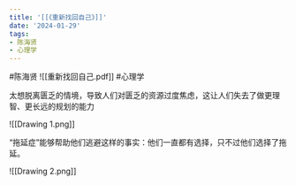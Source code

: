 ```yaml
---
title: '[[《重新找回自己》]]'
date: '2024-01-29'
tags:
- 陈海贤
- 心理学
---
```

#陈海贤 
![[重新找回自己.pdf]]
#心理学


太想脱离匮乏的情境，导致人们对匮乏的资源过度焦虑，这让人们失去了做更理智、更长远的规划的能力

![[Drawing 1.png]]


“拖延症”能够帮助他们逃避这样的事实：他们一直都有选择，只不过他们选择了拖延。

![[Drawing 2.png]]
